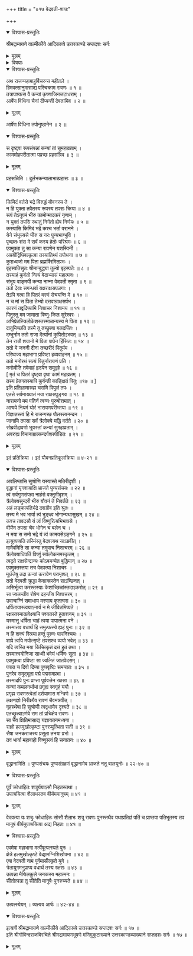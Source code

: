 +++
title = "०१७ वेदवती-शापः"

+++

<details open><summary>विश्वास-प्रस्तुतिः</summary>

श्रीमद्रामायणे वाल्मीकीये आदिकाव्ये उत्तरकाण्डे सप्तदशः सर्गः
</details>

<details><summary>मूलम्</summary>

श्रीमद्रामायणे वाल्मीकीये आदिकाव्ये उत्तरकाण्डे सप्तदशः सर्गः
</details>

<details><summary>विषयाः</summary>

कदाचन हिमवत्-सानौ तपस्यन्तीं वेदवतीं नाम  
कांचन काञ्चनप्रभां कन्याम् अवलोकितवता रावणेन  
तां प्रति तस्यास् तपः-प्रयोजनादिप्रश्नः ॥ १ ॥  
तथा स्वस्य श्रीनारायण-भार्या-भावस्य  
स्व-तपः-प्रयोजन-स्वाभिधानम् ॥ २ ॥  
रावणेन स्व-भार्यात्व-स्वीकरणं याचितया तया  
तद्-अनङ्गीकरणे  
रावणेन बलात् तत्-केश-पाश-परामर्शनम् ॥ ३ ॥  
तथा स्व-तपो-महिम्ना ऽसी-भूतेन-स्व-हस्तेन  
रावण-कर-परामृष्ट--स्व-केश-पाश-च्छेदन-पूर्वकं  
तं प्रति जन्मान्तरे स्वस्य तद्-वध-हेतू-भवन-प्रतिज्ञान-पूर्वकम् अग्नौ प्रवेशनम् ॥ ४ ॥  
अगस्त्येन रामं प्रति  
तस्या एव पुनः सीतात्वेन प्रादुर्भावाभिधानम् ॥ ५ ॥
</details>

<details open><summary>विश्वास-प्रस्तुतिः</summary>

अथ राजन्महाबाहुर्विचरन्स महीतले ।  
हिमवत्सानुमासाद्य परिचक्राम रावणः ॥ १ ॥  
तत्रापश्यत्स वै कन्यां कृष्णाजिनजटाधराम् ।  
आर्षेण विधिना चैनां दीप्यन्तीं देवतामिव ॥ २ ॥
</details>

<details><summary>मूलम्</summary>

अथ राजन्महाबाहुर्विचरन्स महीतले ।  
हिमवत्सानुमासाद्य परिचक्राम रावणः ॥ १ ॥  
तत्रापश्यत्स वै कन्यां कृष्णाजिनजटाधराम् ।  
आर्षेण विधिना चैनां दीप्यन्तीं देवतामिव ॥ २ ॥
</details>

आर्षेण विधिना तपोनुष्ठानेन ॥ २ ॥

<details open><summary>विश्वास-प्रस्तुतिः</summary>

स दृष्ट्वा रूपसंपन्नां कन्यां तां सुमहाव्रताम् ।  
काममोहपरीतात्मा पप्रच्छ प्रहसन्निव ॥ ३ ॥
</details>

<details><summary>मूलम्</summary>

स दृष्ट्वा रूपसंपन्नां कन्यां तां सुमहाव्रताम् ।  
काममोहपरीतात्मा पप्रच्छ प्रहसन्निव ॥ ३ ॥
</details>

प्रहसन्निति । दुर्लभकन्यालाभात्प्रहासः ॥ ३ ॥

<details open><summary>विश्वास-प्रस्तुतिः</summary>

किमिदं वर्तसे भद्रे विरुद्धं यौवनस्य ते ।  
न हि युक्ता तवैतस्य रूपस्य तपसः क्रिया ॥ ४ ॥  
रूपं तेऽनुपमं भीरु कामोन्मादकरं नृणाम् ।  
न युक्तं तपसि स्थातुं निर्गतो ह्येष निर्णयः ॥ ५ ॥  
कस्यासि किमिदं भद्रे कश्च भर्ता वरानने ।  
येने संभुज्यसे भीरु स नरः पुण्यभाग्भुवि ।  
पृच्छतः शंस मे सर्वं कस्य हेतोः परिश्रमः ॥ ६ ॥  
एवमुक्ता तु सा कन्या रावणेन यशस्विनी ।  
अब्रवीद्विधिवत्कृत्वा तस्यातिथ्यं तपोधना ॥ ७ ॥  
कुशध्वजो मम पिता ब्रह्मर्षिरमितप्रभः ।  
बृहस्पतिसुतः श्रीमान्बुद्ध्या तुल्यो बृहस्पतेः ॥ ८ ॥  
तस्याहं कुर्वतो नित्यं वेदाभ्यासं महात्मनः ।  
संभूय वाङ्मयी कन्या नाम्ना वेदवती स्मृता ॥ ९ ॥  
ततो देवाः सगन्धर्वा यक्षराक्षसपन्नगाः ।  
तेऽपि गत्वा हि पितरं वरणं रोचयन्ति मे ॥ १० ॥  
न च मां स पिता तेभ्यो दत्तवान्राक्षसर्षभ ।  
कारणं तद्वदिष्यामि निशाचर निशामय ॥ ११ ॥  
पितुस्तु मम जामाता विष्णुः किल सुरेश्वरः ।  
अभिप्रेतस्त्रिलोकेशस्तस्मान्नान्यस्य मे पिता ॥ १२ ॥  
दातुमिच्छति तस्मै तु तच्छ्रुत्वा बलदर्पितः ।  
दम्भुर्नाम ततो राजा दैत्यानां कुपितोऽभवत् ॥ १३ ॥  
तेन रात्रौ शयानो मे पिता पापेन हिंसितः ॥ १४ ॥  
ततो मे जननी दीना तच्छरीरं पितुर्मम ।  
परिष्वज्य महाभागा प्रविष्टा हव्यवाहनम् ॥ १५ ॥  
ततो मनोरथं सत्यं पितुर्नारायणं प्रति ।  
करोमीति तमेवाहं हृदयेन समुद्वहे ॥ १६ ॥  
\[ मृतं च पितरं दृष्ट्वा वृथा कामं महाव्रतम् ।  
तस्य प्रेतगतस्यापि कुर्वन्ती काङ्क्षितं पितुः ॥१७ ॥ \]  
इति प्रतिज्ञामारुह्य चरामि विपुलं तपः ।  
एतत्ते सर्वमाख्यातं मया राक्षसपुङ्गव ॥ १८ ॥  
नारायणो मम पतिर्न त्वन्यः पुरुषोत्तमात् ।  
आश्रये नियमं घोरं नारायणपरीप्सया ॥ १९ ॥  
विज्ञातस्त्वं हि मे राजन्गच्छ पौलस्त्यनन्दन ।  
जानामि तपसा सर्वं त्रैलोक्ये यद्धि वर्तते ॥ २० ॥  
सोब्रवीद्रावणो भूयस्तां कन्यां सुमहाव्रताम् ।  
अवरुह्य विमानाग्रात्कन्दर्पशरपीडितः ॥ २१ ॥
</details>

<details><summary>मूलम्</summary>

किमिदं वर्तसे भद्रे विरुद्धं यौवनस्य ते ।  
न हि युक्ता तवैतस्य रूपस्य तपसः क्रिया ॥ ४ ॥  
रूपं तेऽनुपमं भीरु कामोन्मादकरं नृणाम् ।  
न युक्तं तपसि स्थातुं निर्गतो ह्येष निर्णयः ॥ ५ ॥  
कस्यासि किमिदं भद्रे कश्च भर्ता वरानने ।  
येने संभुज्यसे भीरु स नरः पुण्यभाग्भुवि ।  
पृच्छतः शंस मे सर्वं कस्य हेतोः परिश्रमः ॥ ६ ॥  
एवमुक्ता तु सा कन्या रावणेन यशस्विनी ।  
अब्रवीद्विधिवत्कृत्वा तस्यातिथ्यं तपोधना ॥ ७ ॥  
कुशध्वजो मम पिता ब्रह्मर्षिरमितप्रभः ।  
बृहस्पतिसुतः श्रीमान्बुद्ध्या तुल्यो बृहस्पतेः ॥ ८ ॥  
तस्याहं कुर्वतो नित्यं वेदाभ्यासं महात्मनः ।  
संभूय वाङ्मयी कन्या नाम्ना वेदवती स्मृता ॥ ९ ॥  
ततो देवाः सगन्धर्वा यक्षराक्षसपन्नगाः ।  
तेऽपि गत्वा हि पितरं वरणं रोचयन्ति मे ॥ १० ॥  
न च मां स पिता तेभ्यो दत्तवान्राक्षसर्षभ ।  
कारणं तद्वदिष्यामि निशाचर निशामय ॥ ११ ॥  
पितुस्तु मम जामाता विष्णुः किल सुरेश्वरः ।  
अभिप्रेतस्त्रिलोकेशस्तस्मान्नान्यस्य मे पिता ॥ १२ ॥  
दातुमिच्छति तस्मै तु तच्छ्रुत्वा बलदर्पितः ।  
दम्भुर्नाम ततो राजा दैत्यानां कुपितोऽभवत् ॥ १३ ॥  
तेन रात्रौ शयानो मे पिता पापेन हिंसितः ॥ १४ ॥  
ततो मे जननी दीना तच्छरीरं पितुर्मम ।  
परिष्वज्य महाभागा प्रविष्टा हव्यवाहनम् ॥ १५ ॥  
ततो मनोरथं सत्यं पितुर्नारायणं प्रति ।  
करोमीति तमेवाहं हृदयेन समुद्वहे ॥ १६ ॥  
\[ मृतं च पितरं दृष्ट्वा वृथा कामं महाव्रतम् ।  
तस्य प्रेतगतस्यापि कुर्वन्ती काङ्क्षितं पितुः ॥१७ ॥ \]  
इति प्रतिज्ञामारुह्य चरामि विपुलं तपः ।  
एतत्ते सर्वमाख्यातं मया राक्षसपुङ्गव ॥ १८ ॥  
नारायणो मम पतिर्न त्वन्यः पुरुषोत्तमात् ।  
आश्रये नियमं घोरं नारायणपरीप्सया ॥ १९ ॥  
विज्ञातस्त्वं हि मे राजन्गच्छ पौलस्त्यनन्दन ।  
जानामि तपसा सर्वं त्रैलोक्ये यद्धि वर्तते ॥ २० ॥  
सोब्रवीद्रावणो भूयस्तां कन्यां सुमहाव्रताम् ।  
अवरुह्य विमानाग्रात्कन्दर्पशरपीडितः ॥ २१ ॥
</details>

इदं प्रतिक्रिया । इदं यौवनप्रतिकूलक्रिया ॥ ४-२१ ॥

<details open><summary>विश्वास-प्रस्तुतिः</summary>

अवलिप्तासि सुश्रोणि यस्यास्ते मतिरीदृशी ।  
वृद्धानां मृगशावाक्षि भ्राजते पुण्यसंचयः ॥ २२ ॥  
त्वं सर्वगुणसंपन्ना नार्हसे वक्तुमीदृशम् ।  
त्रैलोक्यसुन्दरी भीरु यौवनं ते निवर्तते ॥ २३ ॥  
अहं लङ्कापतिर्भद्रे दशग्रीव इति श्रुतः ।  
तस्य मे भव भार्या त्वं भुङ्क्ष्व भोगान्यथासुखम् ॥ २४ ॥  
कश्च तावदसौ यं त्वं विष्णुरित्यभिभाषसे ।  
वीर्येण तपसा चैव भोगेन च बलेन च ।  
न मया स समो भद्रे यं त्वं कामयसेऽङ्गने ॥ २५ ॥  
इत्युक्तवति तस्मिंस्तु वेदवत्यथ साऽब्रवीत् ।  
मामैवमिति सा कन्या तमुवाच निशाचरम् ॥ २६ ॥  
त्रैलोक्याधिपतिं विष्णुं सर्वलोकनमस्कृतम् ।  
त्वदृते राक्षसेन्द्रान्यः कोऽवमन्येत बुद्धिमान् ॥ २७ ॥  
एवमुक्तस्तया तत्र वेदवत्या निशाचरः ।  
मूर्धजेषु तदा कन्यां कराग्रेण परामृशत् ॥ २८ ॥  
ततो वेदवती क्रुद्धा केशान्हस्तेन साऽच्छिनत् ।  
असिर्भूत्वा करस्तस्याः केशांच्छिन्नांस्तदाऽकरोत् ॥ २९ ॥  
सा ज्वलन्तीव रोषेण दहन्तीव निशाचरम् ।  
उवाचाग्निं समाधाय मरणाय कृतत्वरा ॥ ३० ॥  
धर्षितायास्त्वयाऽनार्य न मे जीवितमिष्यते ।  
रक्षस्तस्मात्प्रवेक्ष्यामि पश्यतस्ते हुताशनम् ॥ ३१ ॥  
यस्मात्तु धर्षिता चाहं त्वया पापात्मना वने ।  
तस्मात्तव वधार्थं हि समुत्पत्स्ये ह्यहं पुनः ॥ ३२ ॥  
न हि शक्यं स्त्रिया हन्तुं पुरुषः पापनिश्चयः ।  
शापे त्वयि मयोत्सृष्टे तपसश्च व्ययो भवेत् ॥ ३३ ॥  
यदि त्वस्ति मया किंचित्कृतं दत्तं हुतं तथा ।  
तस्मात्त्वयोनिजा साध्वी भवेयं धर्मिणः सुता ॥ ३४ ॥  
एवमुक्त्वा प्रविष्टा सा ज्वलितं जातवेदसम् ।  
पपात च दिवो दिव्या पुष्पवृष्टिः समन्ततः ॥ ३५ ॥  
पुनरेव समुद्भूता पद्मे पद्मसमप्रभा ।  
तस्मादपि पुनः प्राप्ता पूर्ववत्तेन रक्षसा ॥ ३६ ॥  
कन्यां कमलगर्भाभां प्रगृह्य स्वगृहं ययौ ।  
प्रगृह्य रावणस्त्वेतां दर्शयामास मन्त्रिणे ॥ ३७ ॥  
लक्षणज्ञो निरीक्ष्यैव रावणं चैवमत्रवीत् ।  
गृहस्थैषा हि सुश्रोणी त्वद्वधायैव दृश्यते ॥ ३८ ॥  
एतच्छ्रुत्वाऽर्णवे राम तां प्रचिक्षेप रावणः ।  
सा चैव क्षितिमासाद्य यज्ञायतनमध्यगा ।  
राज्ञो हलमुखोत्कृष्टा पुनरप्युत्थिता सती ॥ ३९ ॥  
सैषा जनकराजस्य प्रसूता तनया प्रभो ।  
तव भार्या महाबाहो विष्णुस्त्वं हि सनातनः ॥ ४० ॥
</details>

<details><summary>मूलम्</summary>

अवलिप्तासि सुश्रोणि यस्यास्ते मतिरीदृशी ।  
वृद्धानां मृगशावाक्षि भ्राजते पुण्यसंचयः ॥ २२ ॥  
त्वं सर्वगुणसंपन्ना नार्हसे वक्तुमीदृशम् ।  
त्रैलोक्यसुन्दरी भीरु यौवनं ते निवर्तते ॥ २३ ॥  
अहं लङ्कापतिर्भद्रे दशग्रीव इति श्रुतः ।  
तस्य मे भव भार्या त्वं भुङ्क्ष्व भोगान्यथासुखम् ॥ २४ ॥  
कश्च तावदसौ यं त्वं विष्णुरित्यभिभाषसे ।  
वीर्येण तपसा चैव भोगेन च बलेन च ।  
न मया स समो भद्रे यं त्वं कामयसेऽङ्गने ॥ २५ ॥  
इत्युक्तवति तस्मिंस्तु वेदवत्यथ साऽब्रवीत् ।  
मामैवमिति सा कन्या तमुवाच निशाचरम् ॥ २६ ॥  
त्रैलोक्याधिपतिं विष्णुं सर्वलोकनमस्कृतम् ।  
त्वदृते राक्षसेन्द्रान्यः कोऽवमन्येत बुद्धिमान् ॥ २७ ॥  
एवमुक्तस्तया तत्र वेदवत्या निशाचरः ।  
मूर्धजेषु तदा कन्यां कराग्रेण परामृशत् ॥ २८ ॥  
ततो वेदवती क्रुद्धा केशान्हस्तेन साऽच्छिनत् ।  
असिर्भूत्वा करस्तस्याः केशांच्छिन्नांस्तदाऽकरोत् ॥ २९ ॥  
सा ज्वलन्तीव रोषेण दहन्तीव निशाचरम् ।  
उवाचाग्निं समाधाय मरणाय कृतत्वरा ॥ ३० ॥  
धर्षितायास्त्वयाऽनार्य न मे जीवितमिष्यते ।  
रक्षस्तस्मात्प्रवेक्ष्यामि पश्यतस्ते हुताशनम् ॥ ३१ ॥  
यस्मात्तु धर्षिता चाहं त्वया पापात्मना वने ।  
तस्मात्तव वधार्थं हि समुत्पत्स्ये ह्यहं पुनः ॥ ३२ ॥  
न हि शक्यं स्त्रिया हन्तुं पुरुषः पापनिश्चयः ।  
शापे त्वयि मयोत्सृष्टे तपसश्च व्ययो भवेत् ॥ ३३ ॥  
यदि त्वस्ति मया किंचित्कृतं दत्तं हुतं तथा ।  
तस्मात्त्वयोनिजा साध्वी भवेयं धर्मिणः सुता ॥ ३४ ॥  
एवमुक्त्वा प्रविष्टा सा ज्वलितं जातवेदसम् ।  
पपात च दिवो दिव्या पुष्पवृष्टिः समन्ततः ॥ ३५ ॥  
पुनरेव समुद्भूता पद्मे पद्मसमप्रभा ।  
तस्मादपि पुनः प्राप्ता पूर्ववत्तेन रक्षसा ॥ ३६ ॥  
कन्यां कमलगर्भाभां प्रगृह्य स्वगृहं ययौ ।  
प्रगृह्य रावणस्त्वेतां दर्शयामास मन्त्रिणे ॥ ३७ ॥  
लक्षणज्ञो निरीक्ष्यैव रावणं चैवमत्रवीत् ।  
गृहस्थैषा हि सुश्रोणी त्वद्वधायैव दृश्यते ॥ ३८ ॥  
एतच्छ्रुत्वाऽर्णवे राम तां प्रचिक्षेप रावणः ।  
सा चैव क्षितिमासाद्य यज्ञायतनमध्यगा ।  
राज्ञो हलमुखोत्कृष्टा पुनरप्युत्थिता सती ॥ ३९ ॥  
सैषा जनकराजस्य प्रसूता तनया प्रभो ।  
तव भार्या महाबाहो विष्णुस्त्वं हि सनातनः ॥ ४० ॥
</details>

वृद्धानामिति । पुण्यसंचयः पुण्यसंग्रहणं वृद्धानामेव भ्राजते नतु बालयूनोः ॥ २२-४० ॥

<details open><summary>विश्वास-प्रस्तुतिः</summary>

पूर्वं क्रोधाहितः शत्रुर्ययाऽसौ निहतस्तथा ।  
उपाश्रयित्वा शैलाभस्तव वीर्यममानुषम् ॥ ४१ ॥
</details>

<details><summary>मूलम्</summary>

पूर्वं क्रोधाहितः शत्रुर्ययाऽसौ निहतस्तथा ।  
उपाश्रयित्वा शैलाभस्तव वीर्यममानुषम् ॥ ४१ ॥
</details>

वेदवत्या यः शत्रुः क्रोधाहितः सोसौ शैलाभः शत्रू रावणः पुनस्तथैव यथाप्रतिज्ञं पतिं च प्राप्तया पतिभूतस्य तव मानुषं वीर्यमुपाश्रयित्वा अद्य निहतः ॥ ४१ ॥

<details open><summary>विश्वास-प्रस्तुतिः</summary>

एवमेषा महाभागा मर्त्येषूत्पत्स्यते पुनः ।  
क्षेत्रे हलमुखोत्कृष्टे वेद्यामग्निशिखोपमा ॥ ४२ ॥  
एषा वेदवती नाम पूर्वमासीत्कृते युगे ।  
त्रेतायुगमनुप्राप्य वधार्थं तस्य रक्षसः ॥ ४३ ॥  
उत्पन्ना मैथिलकुले जनकस्य महात्मनः ।  
सीतोत्पन्ना तु सीतेति मानुषैः पुनरुच्यते ॥ ४४ ॥
</details>

<details><summary>मूलम्</summary>

एवमेषा महाभागा मर्त्येषूत्पत्स्यते पुनः ।  
क्षेत्रे हलमुखोत्कृष्टे वेद्यामग्निशिखोपमा ॥ ४२ ॥  
एषा वेदवती नाम पूर्वमासीत्कृते युगे ।  
त्रेतायुगमनुप्राप्य वधार्थं तस्य रक्षसः ॥ ४३ ॥  
उत्पन्ना मैथिलकुले जनकस्य महात्मनः ।  
सीतोत्पन्ना तु सीतेति मानुषैः पुनरुच्यते ॥ ४४ ॥
</details>

उत्पत्स्येयम् । व्यत्यय आर्षः ॥ ४२-४४ ॥

<details open><summary>विश्वास-प्रस्तुतिः</summary>

इत्यार्षे श्रीमद्रामायणे वाल्मीकीये आदिकाव्ये उत्तरकाण्डे सप्तदशः सर्गः ॥ १७ ॥  
इति श्रीगोविन्दराजविरचिते श्रीमद्रामायणभूषणे मणिमुकुटाख्याने उत्तरकाण्डव्याख्याने सप्तदशः सर्गः ॥ १७ ॥
</details>

<details><summary>मूलम्</summary>

इत्यार्षे श्रीमद्रामायणे वाल्मीकीये आदिकाव्ये उत्तरकाण्डे सप्तदशः सर्गः ॥ १७ ॥  
इति श्रीगोविन्दराजविरचिते श्रीमद्रामायणभूषणे मणिमुकुटाख्याने उत्तरकाण्डव्याख्याने सप्तदशः सर्गः ॥ १७ ॥
</details>

